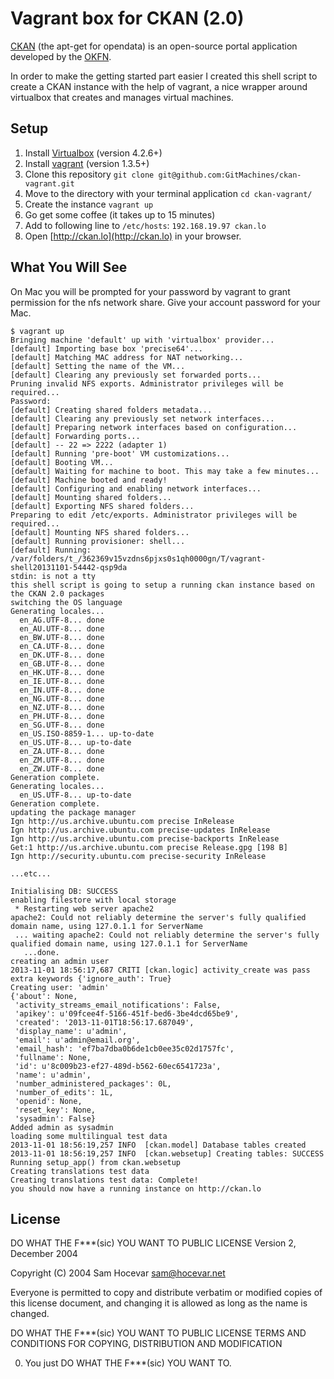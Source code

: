 # Vagrant box for CKAN (2.0)

[CKAN](http://ckan.org) (the apt-get for opendata) is an open-source portal application developed by the [OKFN](http://okfn.org).

In order to make the getting started part easier I created this shell script to create a CKAN instance with the help of vagrant, a nice wrapper around virtualbox that creates and manages virtual machines.


## Setup

1. Install [Virtualbox](https://www.virtualbox.org) (version 4.2.6+)
2. Install [vagrant](http://www.vagrantup.com) (version 1.3.5+)
3. Clone this repository `git clone git@github.com:GitMachines/ckan-vagrant.git`
4. Move to the directory with your terminal application `cd ckan-vagrant/`
5. Create the instance `vagrant up`
6. Go get some coffee (it takes up to 15 minutes)
7. Add to following line to `/etc/hosts`:  `192.168.19.97 ckan.lo`
8. Open [http://ckan.lo](http://ckan.lo) in your browser.

## What You Will See

On Mac you will be prompted for your password by vagrant to grant permission for the nfs network share. Give your account password for your Mac.

```shell
$ vagrant up
Bringing machine 'default' up with 'virtualbox' provider...
[default] Importing base box 'precise64'...
[default] Matching MAC address for NAT networking...
[default] Setting the name of the VM...
[default] Clearing any previously set forwarded ports...
Pruning invalid NFS exports. Administrator privileges will be required...
Password:
[default] Creating shared folders metadata...
[default] Clearing any previously set network interfaces...
[default] Preparing network interfaces based on configuration...
[default] Forwarding ports...
[default] -- 22 => 2222 (adapter 1)
[default] Running 'pre-boot' VM customizations...
[default] Booting VM...
[default] Waiting for machine to boot. This may take a few minutes...
[default] Machine booted and ready!
[default] Configuring and enabling network interfaces...
[default] Mounting shared folders...
[default] Exporting NFS shared folders...
Preparing to edit /etc/exports. Administrator privileges will be required...
[default] Mounting NFS shared folders...
[default] Running provisioner: shell...
[default] Running: /var/folders/t_/362369v15vzdns6pjxs0s1qh0000gn/T/vagrant-shell20131101-54442-qsp9da
stdin: is not a tty
this shell script is going to setup a running ckan instance based on the CKAN 2.0 packages
switching the OS language
Generating locales...
  en_AG.UTF-8... done
  en_AU.UTF-8... done
  en_BW.UTF-8... done
  en_CA.UTF-8... done
  en_DK.UTF-8... done
  en_GB.UTF-8... done
  en_HK.UTF-8... done
  en_IE.UTF-8... done
  en_IN.UTF-8... done
  en_NG.UTF-8... done
  en_NZ.UTF-8... done
  en_PH.UTF-8... done
  en_SG.UTF-8... done
  en_US.ISO-8859-1... up-to-date
  en_US.UTF-8... up-to-date
  en_ZA.UTF-8... done
  en_ZM.UTF-8... done
  en_ZW.UTF-8... done
Generation complete.
Generating locales...
  en_US.UTF-8... up-to-date
Generation complete.
updating the package manager
Ign http://us.archive.ubuntu.com precise InRelease
Ign http://us.archive.ubuntu.com precise-updates InRelease
Ign http://us.archive.ubuntu.com precise-backports InRelease
Get:1 http://us.archive.ubuntu.com precise Release.gpg [198 B]
Ign http://security.ubuntu.com precise-security InRelease

...etc...

Initialising DB: SUCCESS
enabling filestore with local storage
 * Restarting web server apache2
apache2: Could not reliably determine the server's fully qualified domain name, using 127.0.1.1 for ServerName
 ... waiting apache2: Could not reliably determine the server's fully qualified domain name, using 127.0.1.1 for ServerName
   ...done.
creating an admin user
2013-11-01 18:56:17,687 CRITI [ckan.logic] activity_create was pass extra keywords {'ignore_auth': True}
Creating user: 'admin'
{'about': None,
 'activity_streams_email_notifications': False,
 'apikey': u'09fcee4f-5166-451f-bed6-3be4dcd65be9',
 'created': '2013-11-01T18:56:17.687049',
 'display_name': u'admin',
 'email': u'admin@email.org',
 'email_hash': 'ef7ba7dba0b6de1cb0ee35c02d1757fc',
 'fullname': None,
 'id': u'8c009b23-ef27-489d-b562-60ec6541723a',
 'name': u'admin',
 'number_administered_packages': 0L,
 'number_of_edits': 1L,
 'openid': None,
 'reset_key': None,
 'sysadmin': False}
Added admin as sysadmin
loading some multilingual test data
2013-11-01 18:56:19,257 INFO  [ckan.model] Database tables created
2013-11-01 18:56:19,257 INFO  [ckan.websetup] Creating tables: SUCCESS
Running setup_app() from ckan.websetup
Creating translations test data
Creating translations test data: Complete!
you should now have a running instance on http://ckan.lo
```
	

## License

DO WHAT THE F***(sic) YOU WANT TO PUBLIC LICENSE
Version 2, December 2004

Copyright (C) 2004 Sam Hocevar <sam@hocevar.net>

Everyone is permitted to copy and distribute verbatim or modified
copies of this license document, and changing it is allowed as long
as the name is changed.

DO WHAT THE F***(sic) YOU WANT TO PUBLIC LICENSE
TERMS AND CONDITIONS FOR COPYING, DISTRIBUTION AND MODIFICATION

0. You just DO WHAT THE F***(sic) YOU WANT TO.
